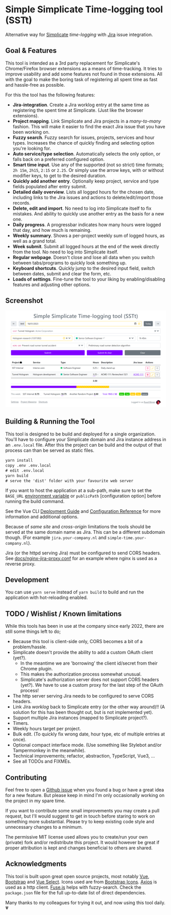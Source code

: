 Simple Simplicate Time-logging tool (SSTt)
==========================================

Alternative way for [Simplicate] _time-logging_ with [Jira] issue integration.


## Goal & Features

This tool is intended as a 3rd party replacement for Simplicate's Chrome/Firefox browser extensions as a means of time-tracking.
It tries to improve usability and add some features not found in those extensions. All with the goal to make the boring
task of registering all spent time as fast and hassle-free as possible.

For this the tool has the following features:

* **Jira-integration**. Create a Jira worklog entry at the same time as registering the spent time at Simplicate. (Just like the browser extensions).
* **Project mapping**. Link Simplicate and Jira projects in a _many-to-many_ fashion. This will make it easier to find the exact Jira issue that you have been working on.
* **Fuzzy search**. Fuzzy search for issues, projects, services and hour types. Increases the chance of quickly finding and selecting option you're looking for. 
* **Auto service/type selection**. Automatically selects the only option, or falls back on a preferred configured option.
* **Smart time input**. Use any of the supported (not so strict) time formats; `2h 15m`, `2h15`, `2:15` or `2.25`. Or simply use the arrow keys, with or without modifier keys, to get to the desired duration.
* **Quickly add another entry**. Optionally keep project, service and type fields populated after entry submit.
* **Detailed daily overview**. Lists all logged hours for the chosen date, including links to the Jira issues and actions to delete/edit/import those records.
* **Delete, edit and import**. No need to log into Simplicate itself to fix mistakes. And ability to quickly use another entry as the basis for a new one.
* **Daily progress**. A progressbar indicates how many hours were logged that day, and how much is remaining.
* **Weekly summary**. Shows a per-project weekly sum of logged hours, as well as a grand total.
* **Week submit**. Submit all logged hours at the end of the week directly from the tool. No need to log into Simplicate itself.
* **Regular webpage**. Doesn't close and lose all data when you switch between tabs/programs to quickly look something up.
* **Keyboard shortcuts**. Quickly jump to the desired input field, switch between dates, submit and clear the form, etc.
* **Loads of settings**. Fine-tune the tool to your liking by enabling/disabling features and adjusting other options.


## Screenshot

![Time logging interface](/docs/screenshot.png)


## Building & Running the Tool

This tool is designed to be build and deployed for a single organization.
You'll have to configure your Simplicate domain and Jira instance address in an `.env.local` file.
After this the project can be build and the output of that process can than be served as static files.

```shell
yarn install
copy .env .env.local
# edit .env.local 
yarn build
# serve the 'dist' folder with your favourite web server
```

If you want to host the application at a sub-path, make sure to set the `BASE_URL` [environment variable] or `publicPath`
[configuration option] before running the build command.

See the Vue CLI [Deployment Guide](https://cli.vuejs.org/guide/deployment.html)
and [Configuration Reference](https://cli.vuejs.org/config/) for more information and additional options.

Because of _same site_ and _cross-origin_ limitations the tools should be served at the same domain name as Jira.
This can be a different subdomain though. (For example `jira.your-company.nl` and `simple-time.your-company.nl`).

Jira (or the httpd serving Jira) must be configured to send CORS headers.
See [docs/nginx-jira-proxy.conf](docs/nginx-jira-proxy.conf) for an example where nginx is used as a reverse proxy.


## Development

You can use `yarn serve` instead of `yarn build` to build and run the application with hot-reloading enabled.


## TODO / Wishlist / Known limitations

While this tools has been in use at the company since early 2022, there are still some things left to do;

* Because this tool is client-side only, CORS becomes a bit of a problem/hassle.
* Simplicate doesn't provide the ability to add a custom OAuth client (yet?).
  * In the meantime we are 'borrowing' the client id/secret from their Chrome plugin.
  * This makes the authorization process somewhat unusual.
  * Simplicate's authorization server does not support CORS headers (yet?). We have to use a custom proxy for the last step of the OAuth process!
* The http server serving Jira needs to be configured to serve CORS headers.
* Link Jira _worklog_ back to Simplicate entry (or the other way around)!! (A solution for this has been thought out, but is not implemented yet).
* Support multiple Jira instances (mapped to Simplicate project?).
* Timers.
* Weekly hours target per project.
* Bulk edit. (To quickly fix wrong date, hour type, etc of multiple entries at once).
* Optional compact interface mode. (Use something like Stylebot and/or Tampermonkey in the meanwhile).
* Technical improvements; refactor, abstraction, TypeScript, Vue3, ...
* See all TODOs and FIXMEs.


## Contributing

Feel free to open a [Github issue] when you found a bug or have a great idea for a new feature. But please keep in mind
I'm only occasionally working on the project in my spare time.

If you want to contribute some small improvements you may create a pull request, but I'll would suggest to get in touch
before staring to work on something more substantial. Please try to keep existing code style and unnecessary changes to
a minimum.

The permissive MIT license used allows you to create/run your own (private) fork and/or redistribute this project.
It would however be great if proper attribution is kept and changes beneficial to others are shared.


## Acknowledgments

This tool is built upon great open source projects, most notably [Vue], [Bootstrap] and [Vue Select].
Icons used are from [Bootstrap Icons]. [Axios] is used as a http client. [Fuse.js] helps with fuzzy-search.
Check the `package.json` file for the full up-to-date list of direct dependencies.

Many thanks to my colleagues for trying it out, and now using this tool daily. 💗


<!-- links & refs -->

[Simplicate]: https://www.simplicate.com/
[Jira]: https://www.atlassian.com/software/jira
[Vue]: https://vuejs.org/
[Bootstrap]: https://getbootstrap.com/
[Vue Select]: https://vue-select.org/
[Bootstrap Icons]: https://icons.getbootstrap.com/
[Axios]: https://axios-http.com/
[Fuse.js]: https://fusejs.io/
[Github issue]: https://github.com/Maff-/simple-time/issues
[environment variable]: https://cli.vuejs.org/guide/mode-and-env.html#using-env-variables-in-client-side-code
